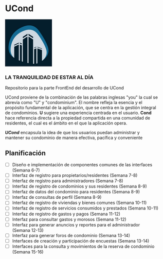 # UCond

![Logo de UCond](/img/logo.png)

### LA TRANQUILIDAD DE ESTAR AL DÍA

Repositorio para la parte FrontEnd del desarrollo de UCond

UCond proviene de la combinación de las palabras inglesas "you" la cual se abrevia como "U" y "condominium".
El nombre refleja la esencia y el propósito fundamental de la aplicación, que se centra en la gestión integral de condominios.
**U** sugiere una experiencia centrada en el usuario.
**Cond** hace referencia directa a la propiedad compartida en una comunidad de residentes, el cual es el ámbito en el que la aplicación opera.

***UCond*** encapsula la idea de que los usuarios puedan administrar y mantener su condominio de manera efectiva, pacífica y conveniente

## Planificación 

- [ ] Diseño e implementación de componentes comunes de las interfaces  (Semana 6-7)
- [ ] Interfaz de registro para propietarios/residentes  (Semana 7-8)
- [ ] Interfaz de registro para administradores  (Semana 7-8)  
- [ ] Interfaz de registro de condominios y sus residentes  (Semana 8-9)
- [ ] Interfaz de datos del condominio para residentes  (Semana 8-9)
- [ ] Interfaz de consultas de perfil  (Semana 8-9)
- [ ] Interfaz de registro de viviendas y bienes comunes  (Semana 10-11)
- [ ] Interfaz de registro de servicios consumidos y prestados (Semana 10-11)
- [ ] Interfaz de registro de gastos y pagos  (Semana 11-12)
- [ ] Interfaz para consultar gastos y morosos  (Semana 11-12)
- [ ] Interfaz para generar anuncios y reportes para el administrador  (Semana 12-13)
- [ ] Interfaz para generar foros de condominio  (Semana 13-14)
- [ ] Interfaces de creación y participación de encuestas  (Semana 13-14)
- [ ] Interfaces para la consulta y movimientos de la reserva de condominio  (Semana 15-16)